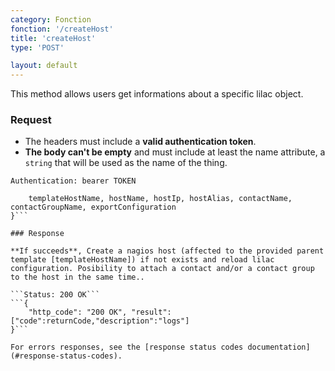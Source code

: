 ```yaml
---
category: Fonction
fonction: '/createHost'
title: 'createHost'
type: 'POST'

layout: default
---
```


This method allows users get informations about a specific lilac object.

### Request

* The headers must include a **valid authentication token**.
* **The body can't be empty** and must include at least the name attribute, a `string` that will be used as the name of the thing.

```Authentication: bearer TOKEN```
```{
    templateHostName, hostName, hostIp, hostAlias, contactName, contactGroupName, exportConfiguration
}```

### Response

**If succeeds**, Create a nagios host (affected to the provided parent template [templateHostName]) if not exists and reload lilac configuration. Posibility to attach a contact and/or a contact group to the host in the same time..

```Status: 200 OK```
```{
    "http_code": "200 OK", "result": ["code":returnCode,"description":"logs"]
}```

For errors responses, see the [response status codes documentation](#response-status-codes).